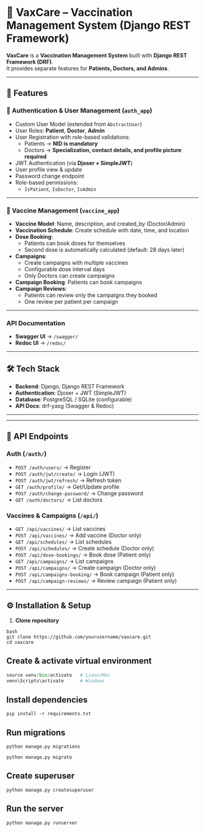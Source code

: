 # 🧪 VaxCare – Vaccination Management System (Django REST Framework)

**VaxCare** is a **Vaccination Management System** built with **Django REST Framework (DRF)**.  
It provides separate features for **Patients, Doctors, and Admins**.  

---

## 🚀 Features

### 🔐 Authentication & User Management (`auth_app`)
- Custom User Model (extended from `AbstractUser`)
- User Roles: **Patient**, **Doctor**, **Admin**
- User Registration with role-based validations:
  - Patients → **NID is mandatory**  
  - Doctors → **Specialization, contact details, and profile picture required**
- JWT Authentication (via **Djoser + SimpleJWT**)
- User profile view & update
- Password change endpoint
- Role-based permissions:
  - `IsPatient`, `IsDoctor`, `IsAdmin`

---

### 💉 Vaccine Management (`vaccine_app`)
- **Vaccine Model**: Name, description, and created_by (Doctor/Admin)  
- **Vaccination Schedule**: Create schedule with date, time, and location  
- **Dose Booking**:
  - Patients can book doses for themselves  
  - Second dose is automatically calculated (default: 28 days later)  
- **Campaigns**:
  - Create campaigns with multiple vaccines  
  - Configurable dose interval days  
  - Only Doctors can create campaigns  
- **Campaign Booking**: Patients can book campaigns  
- **Campaign Reviews**:
  - Patients can review only the campaigns they booked  
  - One review per patient per campaign  

---

### API Documentation
- **Swagger UI** → `/swagger/`  
- **Redoc UI** → `/redoc/`  

---

## 🛠️ Tech Stack
- **Backend**: Django, Django REST Framework  
- **Authentication**: Djoser + JWT (SimpleJWT)  
- **Database**: PostgreSQL / SQLite (configurable)  
- **API Docs**: drf-yasg (Swagger & Redoc)  

---


---

## 🔑 API Endpoints

### Auth (`/auth/`)
- `POST /auth/users/` → Register  
- `POST /auth/jwt/create/` → Login (JWT)  
- `POST /auth/jwt/refresh/` → Refresh token  
- `GET /auth/profile/` → Get/Update profile  
- `POST /auth/change-password/` → Change password  
- `GET /auth/doctors/` → List doctors  

### Vaccines & Campaigns (`/api/`)
- `GET /api/vaccines/` → List vaccines  
- `POST /api/vaccines/` → Add vaccine (Doctor only)  
- `GET /api/schedules/` → List schedules  
- `POST /api/schedules/` → Create schedule (Doctor only)  
- `POST /api/dose-bookings/` → Book dose (Patient only)  
- `GET /api/campaigns/` → List campaigns  
- `POST /api/campaigns/` → Create campaign (Doctor only)  
- `POST /api/campaigns-booking/` → Book campaign (Patient only)  
- `POST /api/campaign-reviews/` → Review campaign (Patient only)  

---

## ⚙️ Installation & Setup

1. **Clone repository**
```
bash
git clone https://github.com/yourusername/vaxcare.git
cd vaxcare
```
## Create & activate virtual environment

```python -m venv venv
source venv/bin/activate   # Linux/Mac
venv\Scripts\activate      # Windows
```

## Install dependencies

```
pip install -r requirements.txt
```

## Run migrations

```
python manage.py migrations

python manage.py migrate
```

## Create superuser

```
python manage.py createsuperuser
```

## Run the server

```
python manage.py runserver
```